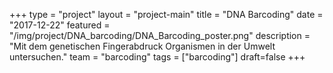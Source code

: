 +++
type = "project"
layout = "project-main"
title = "DNA Barcoding"
date = "2017-12-22"
featured = "/img/project/DNA_barcoding/DNA_Barcoding_poster.png"
description = "Mit dem genetischen Fingerabdruck Organismen in der Umwelt untersuchen."
team = "barcoding"
tags = ["barcoding"]
draft=false
+++
